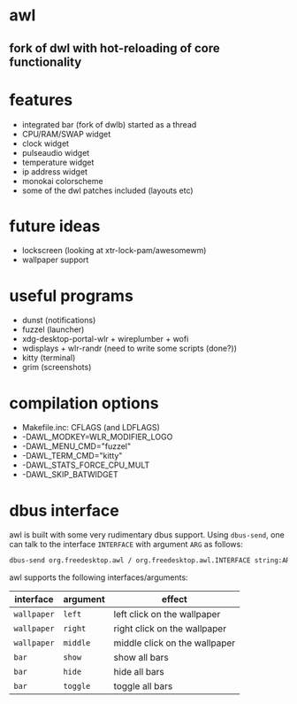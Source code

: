 # awl
## fork of dwl with hot-reloading of core functionality

# features
* integrated bar (fork of dwlb) started as a thread
* CPU/RAM/SWAP widget
* clock widget
* pulseaudio widget
* temperature widget
* ip address widget
* monokai colorscheme
* some of the dwl patches included (layouts etc)

# future ideas
* lockscreen (looking at xtr-lock-pam/awesomewm)
* wallpaper support

# useful programs
* dunst (notifications)
* fuzzel (launcher)
* xdg-desktop-portal-wlr + wireplumber + wofi
* wdisplays + wlr-randr (need to write some scripts (done?))
* kitty (terminal)
* grim (screenshots)

# compilation options
* Makefile.inc: CFLAGS (and LDFLAGS)
* -DAWL_MODKEY=WLR_MODIFIER_LOGO
* -DAWL_MENU_CMD=\"fuzzel\"
* -DAWL_TERM_CMD=\"kitty\"
* -DAWL_STATS_FORCE_CPU_MULT
* -DAWL_SKIP_BATWIDGET

# dbus interface
awl is built with some very rudimentary dbus support. Using ``dbus-send``, one
can talk to the interface ``INTERFACE`` with argument ``ARG`` as follows:
```bash
dbus-send org.freedesktop.awl / org.freedesktop.awl.INTERFACE string:ARG
```

awl supports the following interfaces/arguments:

| interface     | argument     | effect                               |
| ------------- | ------------ | ------------------------------------ |
| ``wallpaper`` | ``left``     | left click on the wallpaper          |
| ``wallpaper`` | ``right``    | right click on the wallpaper         |
| ``wallpaper`` | ``middle``   | middle click on the wallpaper        |
| ``bar``       | ``show``     | show all bars                        |
| ``bar``       | ``hide``     | hide all bars                        |
| ``bar``       | ``toggle``   | toggle all bars                      |
